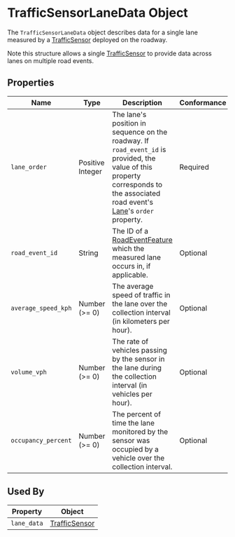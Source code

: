 # TrafficSensorLaneData Object
The `TrafficSensorLaneData` object describes data for a single lane measured by a [TrafficSensor](/spec-content/objects/TrafficSensor.md) deployed on the roadway.

Note this structure allows a single [TrafficSensor](/spec-content/objects/TrafficSensor.md) to provide data across lanes on multiple road events.

## Properties
Name | Type | Description | Conformance | Notes
--- | --- | --- | --- | ---
`lane_order` | Positive Integer | The lane's position in sequence on the roadway. If `road_event_id` is provided, the value of this property corresponds to the associated road event's [Lane](/spec-content/objects/Lane.md)'s `order` property. | Required |
`road_event_id` | String | The ID of a [RoadEventFeature](/spec-content/objects/RoadEventFeature.md) which the measured lane occurs in, if applicable. | Optional |
`average_speed_kph` | Number (>= 0) | The average speed of traffic in the lane over the collection interval (in kilometers per hour). | Optional |
`volume_vph` | Number (>= 0) | The rate of vehicles passing by the sensor in the lane during the collection interval (in vehicles per hour). | Optional |
`occupancy_percent` | Number (>= 0) | The percent of time the lane monitored by the sensor was occupied by a vehicle over the collection interval. | Optional |

## Used By
Property | Object
--- | ---
`lane_data` | [TrafficSensor](/spec-content/objects/TrafficSensor.md)
